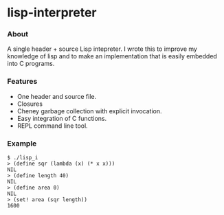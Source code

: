 lisp-interpreter
===============

### About ###

A single header + source Lisp intepreter. I wrote this to improve my knowledge of lisp and to make an implementation that is easily embedded into C programs.

### Features ###

- One header and source file.
- Closures
- Cheney garbage collection with explicit invocation.
- Easy integration of C functions.
- REPL command line tool.

### Example ###

```
$ ./lisp_i
> (define sqr (lambda (x) (* x x)))
NIL
> (define length 40)
NIL
> (define area 0)
NIL
> (set! area (sqr length))
1600
```

